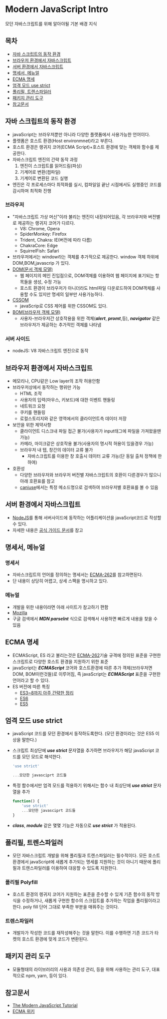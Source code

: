 # Modern JavaScript Intro
모던 자바스크립트를 위해 알아야될 기본 배경 지식

## 목차
- [자바 스크립트의 동작 환경](#자바-스크립트의-동작-환경)
- [브라우저 환경에서 자바스크립트](#브라우저-환경에서-자바스크립트)
- [서버 환경에서 자바스크립트](#서버-환경에서-자바스크립트)
- [명세서, 메뉴얼](#명세서-메뉴얼)
- [ECMA 명세](#ECMA-명세)
- [엄격 모드 use strict](#엄격-모드-use-strict)
- [폴리필, 트렌스파일러](#폴리필-트렌스파일러)
- [패키지 관리 도구](#패키지-관리-도구)
- [참고문서](#참고문서)

## 자바 스크립트의 동작 환경
- javaScript는 브라우저뿐만 아니라 다양한 플랫폼에서 사용가능한 언어이다.
- 플렛폼은 호스트 환경(Host environmnet)라고 부른다.
- 호스트 환경은 랭귀지 코어(ECMA Script)+호스트 환경에 맞는 객체와 함수를 제공한다.
- 자바스크립트 엔진의 간략 동작 과정
    1. 엔진이 스크립트를 읽어드림(파싱)
    2. 기계어로 변환(컴파일)
    3. 기계어로 변환된 코드 실행
- 엔진은 각 프로세스마다 최적화를 실시, 컴파일일 끝난 시점에서도 실행중인 코드를 감시하며 최적화 진행

### 브라우저
- "자바스크립트 가상 머신"이라 불리는 엔진이 내장되어있음, 각 브라우저와 버전별로 제공하는 랭귀지 코어가 다르다.
    - V8: Chrome, Opera
    - SpiderMonkey: Firefox
    - Trident, Chakra: IE(버전에 따라 다름)
    - ChakraCore: Edge
    - SquirrelFish: Safari
- 브라우저에서는 window라는 객체를 추가적으로 제공한다. window 객체 하위에 DOM,BOM,javascrip 가 있다.
- [DOM(문서 객체 모델)](https://dom.spec.whatwg.org)
    - 웹 페이지의 메인 진입점으로, DOM객체를 이용하여 웹 페이지에 표기되는 항목들을 생성, 수정 가능
    - 호스트 환경이 브라우저가 아니더라도 html파일 다운로드하여 DOM객체를 사용할 수도 있지만 명세의 일부만 사용가능하다.
- [CSSOM](https://www.w3.org/TR/cssom-1/)
    - javaScrip로 CSS 제어를 위한 CSSOM도 있다.
- [BOM(브라우저 객체 모델)](https://html.spec.whatwg.org)
    - 사용자-브라우저간 상호작용을 위한 객체(___alert___, ___promt___,등), ___navigator___ 같은 브라우저가 제공하는 추가적인 객체를 나타냄
    
### 서버 사이드
- nodeJS: V8 자바스크립트 엔진으로 동작

## 브라우저 환경에서 자바스크립트
- 메모리나, CPU같은 Low layer의 조작 허용안함
- 브라우저상에서 동작하는 행위만 가능
    - HTML 조작
    - 사용자의 입력(마우스, 키보드)에 대한 이벤트 핸들링
    - 네트워크 요청
    - 쿠키를 핸들링
    - 로컬스토리지와 같은 영역에서의 클라이언트측 데이터 저장
- 보안을 위한 제약사항
    - 클라이언트 디스크내 파일 접근 불가(사용자가 input태그에 파일을 가져왔을땐 가능)
    - 카메라, 마이크같은 상호작용 불가(사용자의 명시적 허용이 있을경우 가능)
    - 브라우저 내 탭, 창간의 데이터 교류 불가
        - 자바스크립트를 이용한 창 호출시 데이터 교류 가능(단 동일 출처 정책에 한하여)
- 호환성
    - 다양한 브라우저와 브라우저 버전별 자바스크립트의 호환이 다른경우가 많으니 아래 호환표를 참고
    - [caniuse](https://caniuse.com/)에서는 특정 메소드명으로 검색하여 브라우저별 호환표를 볼 수 있음
    
## 서버 환경에서 자바스크립트
- [NodeJS](https://nodejs.org/ko/about/)를 통해 서버사이드에 동작하는 어플리케이션을 javaScript코드로 작성할 수 있다.
- 자세한 내용은 [공식 가이드 문서](https://nodejs.org/ko/docs/guides/)를 참고

## 명세서, 메뉴얼

### 명세서
- 자바스크립트의 언어를 정의하는 명세서는 [ECMA-262](https://www.ecma-international.org/publications/standards/Ecma-262.htm)를 참고하면된다.
- 단 내용이 상당히 어렵고, 상세 스팩을 명시하고 있다.

### 메뉴얼
- 개발을 위한 내용이라면 아래 사이트가 참고하기 편함
- [Mozilla](https://developer.mozilla.org/ko/docs/Web/JavaScript/Reference)
- 구글 검색에서 ___MDN parseInt___ 식으로 검색해서 사용하면 빠르게 내용을 찾을 수 있음

## ECMA 명세
- ECMAScript, ES 라고 불리는것은 [ECMA-262](https://www.ecma-international.org/publications/standards/Ecma-262.htm)기술 규격에 정의된 표준을 구현한 스크립트로 다양한 호스트 환경을 지원하기 위한 표준
- javaScript는 ___ECMAScript___ 코어와 호스트환경에 따른 추가 객체(브라우저면 DOM, BOM이런것들)로 이루어짐, 즉 javaScript는 ___ECMAScript___ 표준을 구현한 언어라고 할 수 있다.
- ES 버전에 따른 특징
    - [ES3~8까지 아주 간략한 정리](https://medium.com/sjk5766/ecma-script-es-정리와-버전별-특징-77715f696dcb)
    - [ES6](https://seokjun.kim/ecmascript-6-features/)
    - [ES5](https://k39335.tistory.com/81)

## 엄격 모드 use strict
- javaScript 코드를 모던 환경에서 동작하도록한다. (모던 환경이라는 것은 ES5 이상을 말한다.)
- 스크립트 최상단에 ___use strict___ 문자열을 추가하면 브라우저가 해당 javaScript 코드를 모던 모드로 해석한다.

    ``` javascript
    'use strict'

    ...모던한 javasciprt 코드들
    ```

- 특정 함수에서만 엄격 모드를 적용하기 위해서는 함수 내 최상단에 ___use strict___ 문자열을 추가

    ``` javascript
    function() {
        'use strict'
        ...모던한 javasciprt 코드들
    }
    ```
    
- ___class___, ___module___ 같은 몇몇 기능은 자동으로 ___use strict___ 가 적용된다.

## 폴리필, 트렌스파일러
- 모던 자바스크립트 개발을 위해 폴리필과 트렌스파일러는 필수적이다. 모든 호스트 환경에서 javaScript에 새롭게 추가되는 명세를 지원하는 것이 아니기 때문에 폴리필과 트렌스파일러를 이용하여 대응할 수 있도록 지원한다.

### 폴리필 Polyfill
- 호스트 환경의 렝귀지 코어가 지원하는 표준을 준수할 수 있게 기존 함수의 동작 방식을 수정하거나, 새롭게 구현한 함수의 스크립트를 추가하는 작업을 폴리필이라고 한다. poly fill 단어 그대로 부족한 부분을 매꿔주는 것이다.

### 트렌스파일러
- 개발자가 작성한 코드를 재작성해주는 것을 말한다. 이를 수행하면 기존 코드가 타켓의 호스트 환경에 맞게 코드가 변환된다.

## 패키지 관리 도구
- 모듈형태의 라이브러리의 사용과 의존성 관리, 등을 위해 사용하는 관리 도구, 대표적으로 npm, yarn, 등이 있다.

## 참고문서
- [The Modern JavaScript Tutorial](https://javascript.info/)
- [ECMA 위키](https://ko.wikipedia.org/wiki/ECMA%EC%8A%A4%ED%81%AC%EB%A6%BD%ED%8A%B8)
